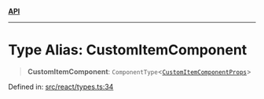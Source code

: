 [**API**](../../API.md)

***

# Type Alias: CustomItemComponent

> **CustomItemComponent**: `ComponentType`\<[`CustomItemComponentProps`](../interfaces/CustomItemComponentProps.md)\>

Defined in: [src/react/types.ts:34](https://github.com/inokawa/virtua/blob/f141590c318c92fb814be380223b1e62dac03ace/src/react/types.ts#L34)
